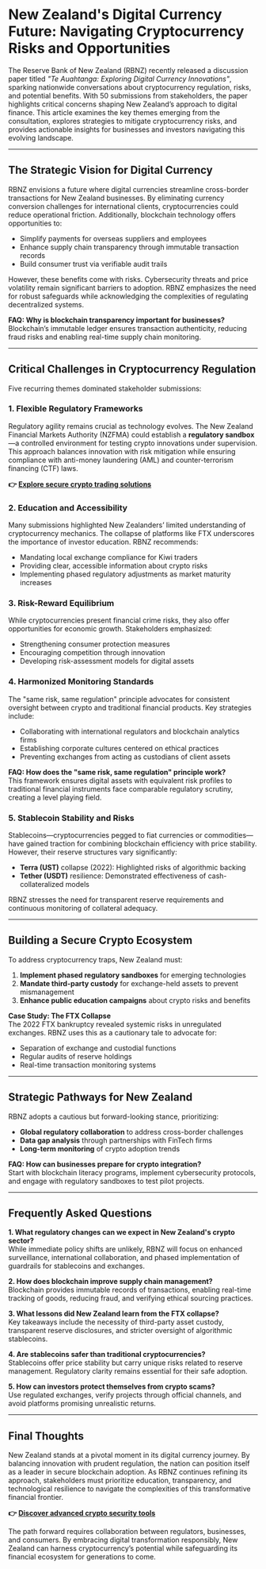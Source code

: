 # New Zealand's Digital Currency Future: Navigating Cryptocurrency Risks and Opportunities  

The Reserve Bank of New Zealand (RBNZ) recently released a discussion paper titled *"Te Auahtanga: Exploring Digital Currency Innovations"*, sparking nationwide conversations about cryptocurrency regulation, risks, and potential benefits. With 50 submissions from stakeholders, the paper highlights critical concerns shaping New Zealand’s approach to digital finance. This article examines the key themes emerging from the consultation, explores strategies to mitigate cryptocurrency risks, and provides actionable insights for businesses and investors navigating this evolving landscape.  

---

## The Strategic Vision for Digital Currency  

RBNZ envisions a future where digital currencies streamline cross-border transactions for New Zealand businesses. By eliminating currency conversion challenges for international clients, cryptocurrencies could reduce operational friction. Additionally, blockchain technology offers opportunities to:  
- Simplify payments for overseas suppliers and employees  
- Enhance supply chain transparency through immutable transaction records  
- Build consumer trust via verifiable audit trails  

However, these benefits come with risks. Cybersecurity threats and price volatility remain significant barriers to adoption. RBNZ emphasizes the need for robust safeguards while acknowledging the complexities of regulating decentralized systems.  

**FAQ: Why is blockchain transparency important for businesses?**  
Blockchain’s immutable ledger ensures transaction authenticity, reducing fraud risks and enabling real-time supply chain monitoring.  

---

## Critical Challenges in Cryptocurrency Regulation  

Five recurring themes dominated stakeholder submissions:  

### 1. Flexible Regulatory Frameworks  
Regulatory agility remains crucial as technology evolves. The New Zealand Financial Markets Authority (NZFMA) could establish a **regulatory sandbox**—a controlled environment for testing crypto innovations under supervision. This approach balances innovation with risk mitigation while ensuring compliance with anti-money laundering (AML) and counter-terrorism financing (CTF) laws.  

**👉 [Explore secure crypto trading solutions](https://bit.ly/okx-bonus)**  

### 2. Education and Accessibility  
Many submissions highlighted New Zealanders’ limited understanding of cryptocurrency mechanics. The collapse of platforms like FTX underscores the importance of investor education. RBNZ recommends:  
- Mandating local exchange compliance for Kiwi traders  
- Providing clear, accessible information about crypto risks  
- Implementing phased regulatory adjustments as market maturity increases  

### 3. Risk-Reward Equilibrium  
While cryptocurrencies present financial crime risks, they also offer opportunities for economic growth. Stakeholders emphasized:  
- Strengthening consumer protection measures  
- Encouraging competition through innovation  
- Developing risk-assessment models for digital assets  

### 4. Harmonized Monitoring Standards  
The "same risk, same regulation" principle advocates for consistent oversight between crypto and traditional financial products. Key strategies include:  
- Collaborating with international regulators and blockchain analytics firms  
- Establishing corporate cultures centered on ethical practices  
- Preventing exchanges from acting as custodians of client assets  

**FAQ: How does the "same risk, same regulation" principle work?**  
This framework ensures digital assets with equivalent risk profiles to traditional financial instruments face comparable regulatory scrutiny, creating a level playing field.  

### 5. Stablecoin Stability and Risks  
Stablecoins—cryptocurrencies pegged to fiat currencies or commodities—have gained traction for combining blockchain efficiency with price stability. However, their reserve structures vary significantly:  
- **Terra (UST)** collapse (2022): Highlighted risks of algorithmic backing  
- **Tether (USDT)** resilience: Demonstrated effectiveness of cash-collateralized models  

RBNZ stresses the need for transparent reserve requirements and continuous monitoring of collateral adequacy.  

---

## Building a Secure Crypto Ecosystem  

To address cryptocurrency traps, New Zealand must:  
1. **Implement phased regulatory sandboxes** for emerging technologies  
2. **Mandate third-party custody** for exchange-held assets to prevent mismanagement  
3. **Enhance public education campaigns** about crypto risks and benefits  

**Case Study: The FTX Collapse**  
The 2022 FTX bankruptcy revealed systemic risks in unregulated exchanges. RBNZ uses this as a cautionary tale to advocate for:  
- Separation of exchange and custodial functions  
- Regular audits of reserve holdings  
- Real-time transaction monitoring systems  

---

## Strategic Pathways for New Zealand  

RBNZ adopts a cautious but forward-looking stance, prioritizing:  
- **Global regulatory collaboration** to address cross-border challenges  
- **Data gap analysis** through partnerships with FinTech firms  
- **Long-term monitoring** of crypto adoption trends  

**FAQ: How can businesses prepare for crypto integration?**  
Start with blockchain literacy programs, implement cybersecurity protocols, and engage with regulatory sandboxes to test pilot projects.  

---

## Frequently Asked Questions  

**1. What regulatory changes can we expect in New Zealand's crypto sector?**  
While immediate policy shifts are unlikely, RBNZ will focus on enhanced surveillance, international collaboration, and phased implementation of guardrails for stablecoins and exchanges.  

**2. How does blockchain improve supply chain management?**  
Blockchain provides immutable records of transactions, enabling real-time tracking of goods, reducing fraud, and verifying ethical sourcing practices.  

**3. What lessons did New Zealand learn from the FTX collapse?**  
Key takeaways include the necessity of third-party asset custody, transparent reserve disclosures, and stricter oversight of algorithmic stablecoins.  

**4. Are stablecoins safer than traditional cryptocurrencies?**  
Stablecoins offer price stability but carry unique risks related to reserve management. Regulatory clarity remains essential for their safe adoption.  

**5. How can investors protect themselves from crypto scams?**  
Use regulated exchanges, verify projects through official channels, and avoid platforms promising unrealistic returns.  

---

## Final Thoughts  

New Zealand stands at a pivotal moment in its digital currency journey. By balancing innovation with prudent regulation, the nation can position itself as a leader in secure blockchain adoption. As RBNZ continues refining its approach, stakeholders must prioritize education, transparency, and technological resilience to navigate the complexities of this transformative financial frontier.  

**👉 [Discover advanced crypto security tools](https://bit.ly/okx-bonus)**  

The path forward requires collaboration between regulators, businesses, and consumers. By embracing digital transformation responsibly, New Zealand can harness cryptocurrency’s potential while safeguarding its financial ecosystem for generations to come.